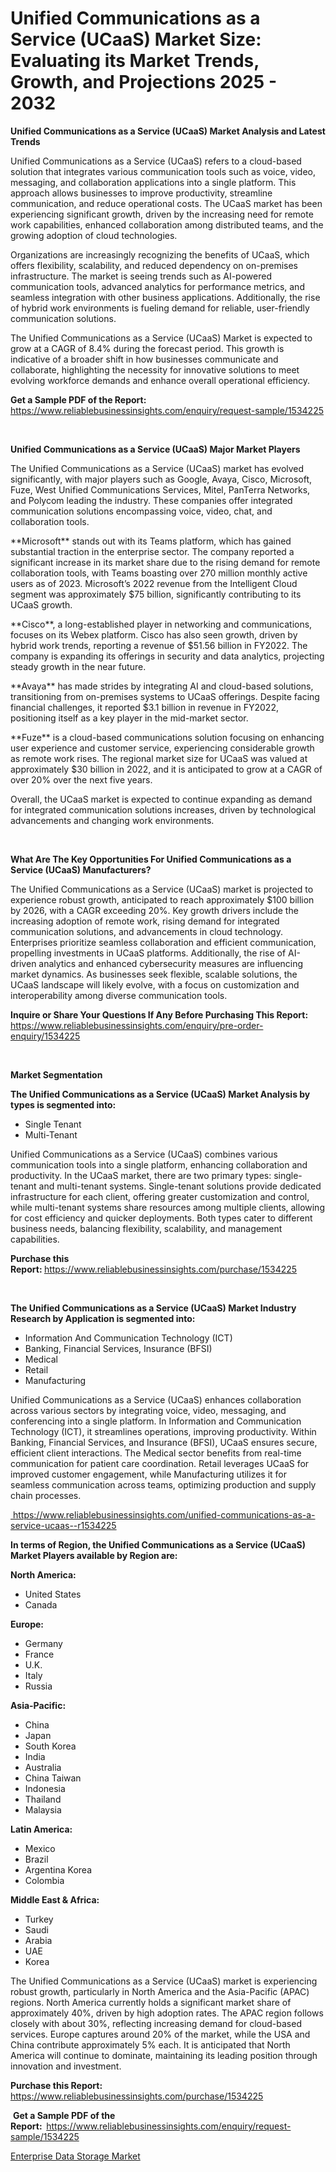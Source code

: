 <p><h1>Unified Communications as a Service (UCaaS) Market Size: Evaluating its Market Trends, Growth, and Projections 2025 - 2032</h1></p><p><strong>Unified Communications as a Service (UCaaS) Market Analysis and Latest Trends</strong></p>
<p><p>Unified Communications as a Service (UCaaS) refers to a cloud-based solution that integrates various communication tools such as voice, video, messaging, and collaboration applications into a single platform. This approach allows businesses to improve productivity, streamline communication, and reduce operational costs. The UCaaS market has been experiencing significant growth, driven by the increasing need for remote work capabilities, enhanced collaboration among distributed teams, and the growing adoption of cloud technologies.</p><p>Organizations are increasingly recognizing the benefits of UCaaS, which offers flexibility, scalability, and reduced dependency on on-premises infrastructure. The market is seeing trends such as AI-powered communication tools, advanced analytics for performance metrics, and seamless integration with other business applications. Additionally, the rise of hybrid work environments is fueling demand for reliable, user-friendly communication solutions.</p><p>The Unified Communications as a Service (UCaaS) Market is expected to grow at a CAGR of 8.4% during the forecast period. This growth is indicative of a broader shift in how businesses communicate and collaborate, highlighting the necessity for innovative solutions to meet evolving workforce demands and enhance overall operational efficiency.</p></p>
<p><strong>Get a Sample PDF of the Report:&nbsp;</strong> <a href="https://www.reliablebusinessinsights.com/enquiry/request-sample/1534225?utm_campaign=3384&utm_medium=2&utm_source=Github&utm_content=ia&utm_term=08042025&utm_id=unified-communications-as-a-service-ucaas">https://www.reliablebusinessinsights.com/enquiry/request-sample/1534225</a></p>
<p>&nbsp;</p>
<p><strong>Unified Communications as a Service (UCaaS) Major Market Players</strong></p>
<p><p>The Unified Communications as a Service (UCaaS) market has evolved significantly, with major players such as Google, Avaya, Cisco, Microsoft, Fuze, West Unified Communications Services, Mitel, PanTerra Networks, and Polycom leading the industry. These companies offer integrated communication solutions encompassing voice, video, chat, and collaboration tools.</p><p>**Microsoft** stands out with its Teams platform, which has gained substantial traction in the enterprise sector. The company reported a significant increase in its market share due to the rising demand for remote collaboration tools, with Teams boasting over 270 million monthly active users as of 2023. Microsoft’s 2022 revenue from the Intelligent Cloud segment was approximately $75 billion, significantly contributing to its UCaaS growth.</p><p>**Cisco**, a long-established player in networking and communications, focuses on its Webex platform. Cisco has also seen growth, driven by hybrid work trends, reporting a revenue of $51.56 billion in FY2022. The company is expanding its offerings in security and data analytics, projecting steady growth in the near future.</p><p>**Avaya** has made strides by integrating AI and cloud-based solutions, transitioning from on-premises systems to UCaaS offerings. Despite facing financial challenges, it reported $3.1 billion in revenue in FY2022, positioning itself as a key player in the mid-market sector.</p><p>**Fuze** is a cloud-based communications solution focusing on enhancing user experience and customer service, experiencing considerable growth as remote work rises. The regional market size for UCaaS was valued at approximately $30 billion in 2022, and it is anticipated to grow at a CAGR of over 20% over the next five years.</p><p>Overall, the UCaaS market is expected to continue expanding as demand for integrated communication solutions increases, driven by technological advancements and changing work environments.</p></p>
<p>&nbsp;</p>
<p><strong>What Are The Key Opportunities For Unified Communications as a Service (UCaaS) Manufacturers?</strong></p>
<p><p>The Unified Communications as a Service (UCaaS) market is projected to experience robust growth, anticipated to reach approximately $100 billion by 2026, with a CAGR exceeding 20%. Key growth drivers include the increasing adoption of remote work, rising demand for integrated communication solutions, and advancements in cloud technology. Enterprises prioritize seamless collaboration and efficient communication, propelling investments in UCaaS platforms. Additionally, the rise of AI-driven analytics and enhanced cybersecurity measures are influencing market dynamics. As businesses seek flexible, scalable solutions, the UCaaS landscape will likely evolve, with a focus on customization and interoperability among diverse communication tools.</p></p>
<p><strong>Inquire or Share Your Questions If Any Before Purchasing This Report:</strong> <a href="https://www.reliablebusinessinsights.com/enquiry/pre-order-enquiry/1534225?utm_campaign=3384&utm_medium=2&utm_source=Github&utm_content=ia&utm_term=08042025&utm_id=unified-communications-as-a-service-ucaas">https://www.reliablebusinessinsights.com/enquiry/pre-order-enquiry/1534225</a></p>
<p>&nbsp;</p>
<p><strong>Market Segmentation</strong></p>
<p><strong>The Unified Communications as a Service (UCaaS) Market Analysis by types is segmented into:</strong></p>
<p><ul><li>Single Tenant</li><li>Multi-Tenant</li></ul></p>
<p><p>Unified Communications as a Service (UCaaS) combines various communication tools into a single platform, enhancing collaboration and productivity. In the UCaaS market, there are two primary types: single-tenant and multi-tenant systems. Single-tenant solutions provide dedicated infrastructure for each client, offering greater customization and control, while multi-tenant systems share resources among multiple clients, allowing for cost efficiency and quicker deployments. Both types cater to different business needs, balancing flexibility, scalability, and management capabilities.</p></p>
<p><strong>Purchase this Report:&nbsp;</strong><a href="https://www.reliablebusinessinsights.com/purchase/1534225?utm_campaign=3384&utm_medium=2&utm_source=Github&utm_content=ia&utm_term=08042025&utm_id=unified-communications-as-a-service-ucaas">https://www.reliablebusinessinsights.com/purchase/1534225</a></p>
<p>&nbsp;</p>
<p><strong>The Unified Communications as a Service (UCaaS) Market Industry Research by Application is segmented into:</strong></p>
<p><ul><li>Information And Communication Technology (ICT)</li><li>Banking, Financial Services, Insurance (BFSI)</li><li>Medical</li><li>Retail</li><li>Manufacturing</li></ul></p>
<p><p>Unified Communications as a Service (UCaaS) enhances collaboration across various sectors by integrating voice, video, messaging, and conferencing into a single platform. In Information and Communication Technology (ICT), it streamlines operations, improving productivity. Within Banking, Financial Services, and Insurance (BFSI), UCaaS ensures secure, efficient client interactions. The Medical sector benefits from real-time communication for patient care coordination. Retail leverages UCaaS for improved customer engagement, while Manufacturing utilizes it for seamless communication across teams, optimizing production and supply chain processes.</p></p>
<p><a href="https://www.reliablebusinessinsights.com/unified-communications-as-a-service-ucaas--r1534225?utm_campaign=3384&utm_medium=2&utm_source=Github&utm_content=ia&utm_term=08042025&utm_id=unified-communications-as-a-service-ucaas">&nbsp;https://www.reliablebusinessinsights.com/unified-communications-as-a-service-ucaas--r1534225</a></p>
<p><strong>In terms of Region, the Unified Communications as a Service (UCaaS) Market Players available by Region are:</strong></p>
<p>
    <p> <strong> North America: </strong>
        <ul>
            <li>United States</li>
            <li>Canada</li>
        </ul>
        </p> 
    <p> <strong> Europe: </strong>
        <ul>
            <li>Germany</li>
            <li>France</li>
            <li>U.K.</li>
            <li>Italy</li>
            <li>Russia</li>
        </ul>
        </p> 
    <p> <strong> Asia-Pacific: </strong>
        <ul>
            <li>China</li>
            <li>Japan</li>
            <li>South Korea</li>
            <li>India</li>
            <li>Australia</li>
            <li>China Taiwan</li>
            <li>Indonesia</li>
            <li>Thailand</li>
            <li>Malaysia</li>
        </ul>
        </p> 
    <p> <strong> Latin America: </strong>
        <ul>
            <li>Mexico</li>
            <li>Brazil</li>
            <li>Argentina Korea</li>
            <li>Colombia</li>
        </ul>
        </p> 
    <p> <strong> Middle East & Africa: </strong>
        <ul>
            <li>Turkey</li>
            <li>Saudi</li>
            <li>Arabia</li>
            <li>UAE</li>
            <li>Korea</li>
        </ul>
    </p>
    </p>
<p><p>The Unified Communications as a Service (UCaaS) market is experiencing robust growth, particularly in North America and the Asia-Pacific (APAC) regions. North America currently holds a significant market share of approximately 40%, driven by high adoption rates. The APAC region follows closely with about 30%, reflecting increasing demand for cloud-based services. Europe captures around 20% of the market, while the USA and China contribute approximately 5% each. It is anticipated that North America will continue to dominate, maintaining its leading position through innovation and investment.</p></p>
<p><strong>Purchase this Report: </strong><a href="https://www.reliablebusinessinsights.com/purchase/1534225?utm_campaign=3384&utm_medium=2&utm_source=Github&utm_content=ia&utm_term=08042025&utm_id=unified-communications-as-a-service-ucaas">https://www.reliablebusinessinsights.com/purchase/1534225</a></p>
<p>&nbsp;<strong>Get a Sample PDF of the Report:&nbsp;&nbsp;</strong><a href="https://www.reliablebusinessinsights.com/enquiry/request-sample/1534225?utm_campaign=3384&utm_medium=2&utm_source=Github&utm_content=ia&utm_term=08042025&utm_id=unified-communications-as-a-service-ucaas">https://www.reliablebusinessinsights.com/enquiry/request-sample/1534225</a></p>
<p><strong></strong></p>
<p><p><a href="https://github.com/boyertrull4r/Market-Research-Report-List-1/blob/main/enterprise-data-storage-market.md?utm_campaign=3384&utm_medium=2&utm_source=Github&utm_content=ia&utm_term=08042025&utm_id=unified-communications-as-a-service-ucaas">Enterprise Data Storage Market</a></p></p>